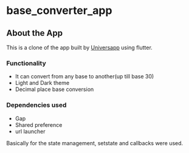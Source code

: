 # base_converter_app

## About the App
This is a clone of the app built by [Universapp](https://play.google.com/store/apps/developer?id=Universapp) using flutter.
### Functionality
- It can convert from any base to another(up till base 30)
- Light and Dark theme
- Decimal place base conversion
### Dependencies used
- Gap
- Shared preference
- url launcher

Basically for the state management, setstate and callbacks were used.

![<image name>](<image path earlier copied>)
